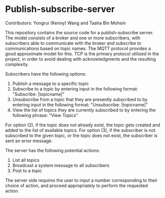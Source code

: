 # Publish-subscribe-server

Contributors: Yongrui (Kenny) Wang and Taaha Bin Mohsin

This repository contains the source code for a publish-subscribe server. The model consists of a broker and one or more subscribers, with subscribers able to communicate with the broker and subscribe to communications based on topic names. The MQTT protocol provides a good approximate model for this. TCP is the primary protocol utilized in the project, in order to avoid dealing with acknowledgments and the resulting complexity. 

Subscribers have the following options:
<ol>
<li> Publish a message to a specific topic </li>
<li> Subscribe to a topic by entering input in the following format: "Subscribe: |topicname|" </li>
<li> Unsubscribe from a topic that they are presently subscribed to by entering input in the following format: "Unsubscribe: |topicname|" </li>
<li> View the list of topics they are currently subscribed to by entering the following phrase: "View Topics"
</ol>

For option (2), if the topic does not already exist, the topic gets created and added to the list of available topics.
For option (3), if the subscriber is not subscribed to the given topic, or the topic does not exist, the subscriber is sent an error message.

The server has the following potential actions:
<ol>
<li>List all topics</li>
<li>Broadcast a system message to all subscribers</li>
<li>Post to a topic</li>
</ol>
The server side requires the user to input a number corresponding to their choice of action, and proceed appropriately to perform the requested action.
